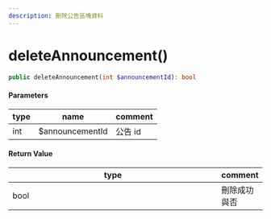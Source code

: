 ```yaml
---
description: 刪除公告區塊資料
---
```


# deleteAnnouncement()

```php
public deleteAnnouncement(int $announcementId): bool
```

#### Parameters

| type | name            | comment |
| ---- | --------------- | ------- |
| int  | $announcementId | 公告 id   |

#### **Return Value**

<table data-full-width="false"><thead><tr><th width="400">type</th><th>comment</th></tr></thead><tbody><tr><td>bool</td><td>刪除成功與否</td></tr></tbody></table>
